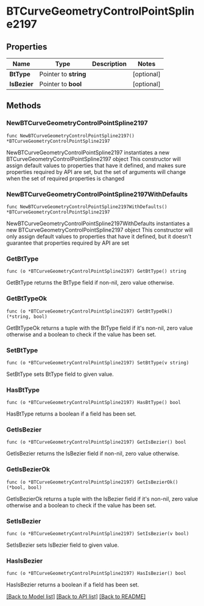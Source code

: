 # BTCurveGeometryControlPointSpline2197

## Properties

Name | Type | Description | Notes
------------ | ------------- | ------------- | -------------
**BtType** | Pointer to **string** |  | [optional] 
**IsBezier** | Pointer to **bool** |  | [optional] 

## Methods

### NewBTCurveGeometryControlPointSpline2197

`func NewBTCurveGeometryControlPointSpline2197() *BTCurveGeometryControlPointSpline2197`

NewBTCurveGeometryControlPointSpline2197 instantiates a new BTCurveGeometryControlPointSpline2197 object
This constructor will assign default values to properties that have it defined,
and makes sure properties required by API are set, but the set of arguments
will change when the set of required properties is changed

### NewBTCurveGeometryControlPointSpline2197WithDefaults

`func NewBTCurveGeometryControlPointSpline2197WithDefaults() *BTCurveGeometryControlPointSpline2197`

NewBTCurveGeometryControlPointSpline2197WithDefaults instantiates a new BTCurveGeometryControlPointSpline2197 object
This constructor will only assign default values to properties that have it defined,
but it doesn't guarantee that properties required by API are set

### GetBtType

`func (o *BTCurveGeometryControlPointSpline2197) GetBtType() string`

GetBtType returns the BtType field if non-nil, zero value otherwise.

### GetBtTypeOk

`func (o *BTCurveGeometryControlPointSpline2197) GetBtTypeOk() (*string, bool)`

GetBtTypeOk returns a tuple with the BtType field if it's non-nil, zero value otherwise
and a boolean to check if the value has been set.

### SetBtType

`func (o *BTCurveGeometryControlPointSpline2197) SetBtType(v string)`

SetBtType sets BtType field to given value.

### HasBtType

`func (o *BTCurveGeometryControlPointSpline2197) HasBtType() bool`

HasBtType returns a boolean if a field has been set.

### GetIsBezier

`func (o *BTCurveGeometryControlPointSpline2197) GetIsBezier() bool`

GetIsBezier returns the IsBezier field if non-nil, zero value otherwise.

### GetIsBezierOk

`func (o *BTCurveGeometryControlPointSpline2197) GetIsBezierOk() (*bool, bool)`

GetIsBezierOk returns a tuple with the IsBezier field if it's non-nil, zero value otherwise
and a boolean to check if the value has been set.

### SetIsBezier

`func (o *BTCurveGeometryControlPointSpline2197) SetIsBezier(v bool)`

SetIsBezier sets IsBezier field to given value.

### HasIsBezier

`func (o *BTCurveGeometryControlPointSpline2197) HasIsBezier() bool`

HasIsBezier returns a boolean if a field has been set.


[[Back to Model list]](../README.md#documentation-for-models) [[Back to API list]](../README.md#documentation-for-api-endpoints) [[Back to README]](../README.md)


